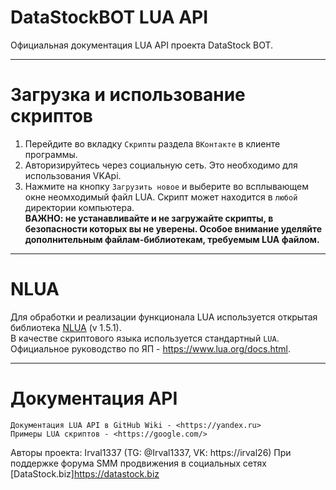 # DataStockBOT LUA API
Официальная документация LUA API проекта DataStock BOT. 

---
# Загрузка и использование скриптов
1. Перейдите во вкладку `Скрипты` раздела `ВКонтакте` в клиенте программы.
2. Авторизируйтесь через социальную сеть. Это необходимо для использования VKApi.
3. Нажмите на кнопку `Загрузить новое` и выберите во всплывающем окне неомходимый файл LUA. Скрипт может находится в `любой` директории компьютера.
<br>**ВАЖНО: не устанавливайте и не загружайте скрипты, в безопасности которых вы не уверены. Особое внимание уделяйте дополнительным файлам-библиотекам, требуемым LUA файлом.**</br>

---
# NLUA
Для обработки и реализации функционала LUA используется открытая библиотека [NLUA](https://github.com/NLua/NLu) (v 1.5.1).
<br>В качестве скриптового языка используется стандартный `LUA`. Официальное руководство по ЯП - <https://www.lua.org/docs.html>.</br>

---
# Документация API
```
Документация LUA API в GitHub Wiki - <https://yandex.ru>
Примеры LUA скриптов - <https://google.com/>
```
Авторы проекта: Irval1337 (TG: @Irval1337, VK: https://irval26)
При поддержке форума SMM продвижения в социальных сетях [DataStock.biz]<https://datastock.biz>
